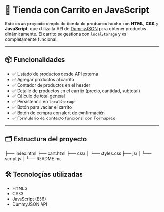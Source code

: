 # 🛒 Tienda con Carrito en JavaScript

Este es un proyecto simple de tienda de productos hecho con **HTML**, **CSS** y **JavaScript**, que utiliza la API de [DummyJSON](https://dummyjson.com/products) para obtener productos dinámicamente. El carrito se gestiona con `localStorage` y es completamente funcional.

---

## 📦 Funcionalidades

- ✅ Listado de productos desde API externa
- ✅ Agregar productos al carrito
- ✅ Contador de productos en el header
- ✅ Detalle de productos en el carrito (precio, cantidad, subtotal)
- ✅ Cálculo de total general
- ✅ Persistencia en `localStorage`
- ✅ Botón para vaciar el carrito
- ✅ Botón de compra con alert de confirmación
- ✅ Formulario de contacto funcional con Formspree
---

## 🗂 Estructura del proyecto

├── index.html
├── cart.html
├── css/
│ └── styles.css
├── js/
│ └── script.js
│ 
└── README.md

## 🛠 Tecnologías utilizadas

- HTML5
- CSS3
- JavaScript (ES6)
- DummyJSON API

